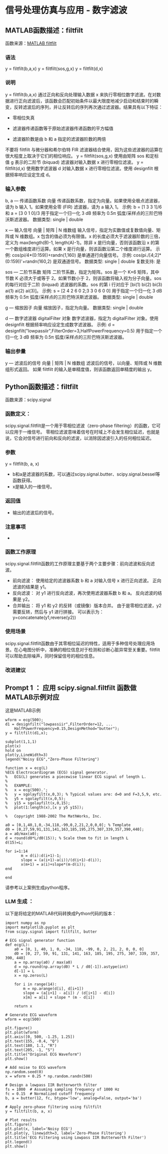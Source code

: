 # 信号处理仿真与应用 - 数字滤波

## MATLAB函数描述：filtfilt
 

函数来源：[MATLAB filtfilt](https://ww2.mathworks.cn/help/signal/ref/filtfilt.html)

### 语法

y = filtfilt(b,a,x)
y = filtfilt(sos,g,x)
y = filtfilt(d,x)

### 说明

y = filtfilt(b,a,x) 通过正向和反向处理输入数据 x 来执行零相位数字滤波。在对数据进行正向滤波后，该函数会匹配初始条件以最大限度地减少启动和结束时的瞬变，反转滤波后的序列，并让反转后的序列再次通过滤波器。结果具有以下特征：

 - 零相位失真

 - 滤波器传递函数等于原始滤波器传递函数的平方幅值

 -  滤波器阶数是由 b 和 a 指定的滤波器阶数的两倍

不要将 filtfilt 与微分器和希尔伯特 FIR 滤波器结合使用，因为这些滤波器的运算在很大程度上取决于它们的相位响应。
y = filtfilt(sos,g,x) 使用由矩阵 sos 和定标值 g 表示的二阶节 (biquad) 滤波器对输入数据 x 进行零相位滤波。
y = filtfilt(d,x) 使用数字滤波器 d 对输入数据 x 进行零相位滤波。使用 designfilt 根据频率响应设定生成 d。

### 输入参数

b, a — 传递函数系数
向量
传递函数系数，指定为向量。如果使用全极点滤波器，请为 b 输入 1。如果使用全零 (FIR) 滤波器，请为 a 输入 1。
示例: b = [1 3 3 1]/6 和 a = [3 0 1 0]/3 用于指定一个归一化 3 dB 频率为 0.5π 弧度/采样点的三阶巴特沃斯滤波器。
数据类型: single | double

x — 输入信号
向量 | 矩阵 | N 维数组
输入信号，指定为实数值或复数值向量、矩阵或 N 维数组。x 包含的值必须为有限值。x 的长度必须大于滤波器阶数的三倍，定义为 max(length(B)-1, length(A)-1)。除非 x 是行向量，否则该函数沿 x 的第一个数组维度进行运算。如果 x 是行向量，则该函数沿第二个维度进行运算。
示例: cos(pi/4*(0:159))+randn(1,160) 是单通道行向量信号。
示例: cos(pi./[4;2]*(0:159))'+randn(160,2) 是双通道信号。
数据类型: single | double
复数支持: 是

sos — 二阶节系数
矩阵
二阶节系数，指定为矩阵。sos 是一个 K×6 矩阵，其中节数 K 必须大于或等于 2。如果节数小于 2，则该函数将输入视为分子向量。sos 的每行对应于二阶 (biquad) 滤波器的系数。sos 的第 i 行对应于 [bi(1) bi(2) bi(3) ai(1) ai(2) ai(3)]。
示例: s = [2 4 2 6 0 2;3 3 0 6 0 0] 用于指定一个归一化 3 dB 频率为 0.5π 弧度/采样点的三阶巴特沃斯滤波器。
数据类型: single | double

g — 缩放因子
向量
缩放因子，指定为向量。
数据类型: single | double

d — 数字滤波器
digitalFilter 对象
数字滤波器，指定为 digitalFilter 对象。使用 designfilt 根据频率响应设定生成数字滤波器。
示例: d = designfilt("lowpassiir",FilterOrder=3,HalfPowerFrequency=0.5) 用于指定一个归一化 3 dB 频率为 0.5π 弧度/采样点的三阶巴特沃斯滤波器。

### 输出参量

y — 滤波后的信号
向量 | 矩阵 | N 维数组
滤波后的信号，以向量、矩阵或 N 维数组形式返回。
如果 filtfilt 的输入是单精度值，则该函数返回单精度的输出 y。

## Python函数描述：filtfilt

函数来源：scipy.signal

### 函数定义：

scipy.signal.filtfilt是一个用于零相位滤波（zero-phase filtering）的函数，它可以应用于一维信号。
零相位滤波意味着信号在时域上不会发生相位延迟，也就是说，它会对信号进行前向和反向的滤波，以消除因滤波引入的任何相位延迟。

### 参数
y = filtfilt(b, a, x)
- b和a是滤波器的系数，可以通过scipy.signal.butter、scipy.signal.bessel等函数获得。
- x是输入的一维信号。

### 返回值

- 输出的滤波后的信号。

### 注意事项

- 

### 函数工作原理
scipy.signal.filtfilt函数的工作原理主要基于两个主要步骤：前向滤波和反向滤波。
- 前向滤波：
使用给定的滤波器系数 b 和 a 对输入信号 x 进行正向滤波。
正向滤波的结果是 y1。
- 反向滤波：
对 y1 进行反向滤波，再次使用滤波器系数 b 和 a。
反向滤波的结果是 y2。
- 合并输出：
将 y1 和 y2 的反转（或镜像）版本合并。
由于是零相位滤波，y2 需要反转，然后与 y1 进行拼接。
可以表示为：
y=concatenate(y1,reverse(y2))

### 使用场景

scipy.signal.filtfilt函数由于其零相位延迟的特性，适用于多种信号处理应用场景。在心电图分析中，准确的相位信息对于检测和诊断心脏异常至关重要。filtfilt可以帮助去除噪声，同时保留信号的相位信息。

### 改进建议


## Prompt 1 ： 应用 scipy.signal.filtfilt 函数做MATLAB示例对应

这是MATLAB示例
```
wform = ecg(500);
d1 = designfilt("lowpassiir",FilterOrder=12, ...
    HalfPowerFrequency=0.15,DesignMethod="butter");
y = filtfilt(d1,x);

subplot(1,1,1)
plot(x)
hold on
plot(y,LineWidth=3)
legend("Noisy ECG","Zero-Phase Filtering")

function x = ecg(L)
%ECG Electrocardiogram (ECG) signal generator.
%   ECG(L) generates a piecewise linear ECG signal of length L.
%
%   EXAMPLE:
%   x = ecg(500).';
%   y = sgolayfilt(x,0,3); % Typical values are: d=0 and F=3,5,9, etc. 
%   y5 = sgolayfilt(x,0,5); 
%   y15 = sgolayfilt(x,0,15); 
%   plot(1:length(x),[x y y5 y15]);

%   Copyright 1988-2002 The MathWorks, Inc.

a0 = [0,1,40,1,0,-34,118,-99,0,2,21,2,0,0,0]; % Template
d0 = [0,27,59,91,131,141,163,185,195,275,307,339,357,390,440];
a = a0/max(a0);
d = round(d0*L/d0(15)); % Scale them to fit in length L
d(15)=L;

for i=1:14
       m = d(i):d(i+1)-1;
       slope = (a(i+1)-a(i))/(d(i+1)-d(i));
       x(m+1) = a(i)+slope*(m-d(i));
end

end
```
请参考以上案例生成python程序。

### LLM 生成 ： 
以下是将给定的MATLAB代码转换成Python代码的版本：

```
import numpy as np
import matplotlib.pyplot as plt
from scipy.signal import filtfilt, butter

# ECG signal generator function
def ecg(L):
    a0 = [0, 1, 40, 1, 0, -34, 118, -99, 0, 2, 21, 2, 0, 0, 0]
    d0 = [0, 27, 59, 91, 131, 141, 163, 185, 195, 275, 307, 339, 357, 390, 440]
    a = np.array(a0) / max(a0)
    d = np.round(np.array(d0) * L / d0[-1]).astype(int)
    d[-1] = L
    x = np.zeros(L)
    
    for i in range(14):
        m = np.arange(d[i], d[i+1])
        slope = (a[i+1] - a[i]) / (d[i+1] - d[i])
        x[m] = a[i] + slope * (m - d[i])
    
    return x

# Generate ECG waveform
wform = ecg(500)

plt.figure()
plt.plot(wform)
plt.axis([0, 500, -1.25, 1.25])
plt.text(155, -0.4, "Q")
plt.text(180, 1.1, "R")
plt.text(205, -1, "S")
plt.title("Original ECG Waveform")
plt.show()

# Add noise to ECG waveform
np.random.seed(0)
x = wform + 0.25 * np.random.randn(500)

# Design a lowpass IIR Butterworth filter
fs = 1000  # Assuming sampling frequency of 1000 Hz
fc = 0.15  # Normalized cutoff frequency
b, a = butter(12, fc, btype='low', analog=False, output='ba')

# Apply zero-phase filtering using filtfilt
y = filtfilt(b, a, x)

# Plot results
plt.figure()
plt.plot(x, label='Noisy ECG')
plt.plot(y, linewidth=3, label='Zero-Phase Filtering')
plt.title('ECG Filtering using Lowpass IIR Butterworth Filter')
plt.legend()
plt.show()

```
 







